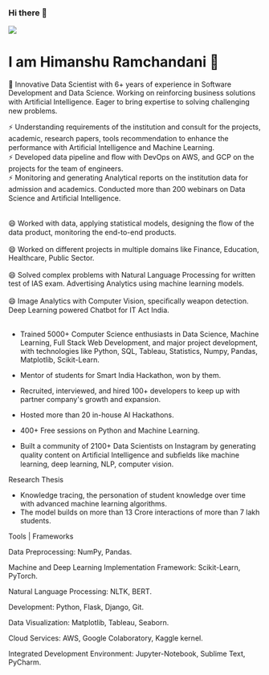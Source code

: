 ### Hi there 👋

![](https://komarev.com/ghpvc/?username=hemansnation&label=PROFILE+VIEWS)

<!--
**hemansnation/hemansnation** is a ✨ _special_ ✨ repository because its `README.md` (this file) appears on your GitHub profile.

Here are some ideas to get you started:

- 🔭 I’m currently working on ...
- 🌱 I’m currently learning ...
- 👯 I’m looking to collaborate on ...
- 🤔 I’m looking for help with ...
- 💬 Ask me about ...
- 📫 How to reach me: ...
- 😄 Pronouns: ...
- ⚡ Fun fact: ...
-->

# I am Himanshu Ramchandani :sunflower:

🔭 Innovative Data Scientist with 6+ years of experience in Software Development and Data Science. Working on reinforcing business solutions with Artiﬁcial Intelligence. Eager to bring expertise to solving challenging new problems.<br>

⚡ Understanding requirements of the institution and consult for the projects, academic, research papers, tools recommendation to enhance the performance with      Artiﬁcial Intelligence and Machine Learning.<br>
⚡ Developed data pipeline and ﬂow with DevOps on AWS, and GCP on the projects for the team of engineers.<br>
⚡ Monitoring and generating Analytical reports on the institution data for admission and academics. Conducted more than 200 webinars on Data Science and Artiﬁcial Intelligence.<br><br>

😄 Worked with data, applying statistical models, designing the ﬂow of the data product, monitoring the end-to-end products.<br><br>
😄 Worked on different projects in multiple domains like Finance, Education, Healthcare, Public Sector.<br><br>
😄 Solved complex problems with Natural Language Processing for written test of IAS exam. Advertising Analytics using machine learning models.<br><br>
😄 Image Analytics with Computer Vision, speciﬁcally weapon detection. Deep Learning powered Chatbot for IT Act India.<br><br>


- Trained 5000+ Computer Science enthusiasts in Data Science, Machine Learning, Full Stack Web Development, and major project development, with technologies like Python, SQL, Tableau, Statistics, Numpy, Pandas, Matplotlib, Scikit-Learn.
- Mentor of students for Smart India Hackathon, won by them.
- Recruited, interviewed, and hired 100+ developers to keep up with partner company's growth and expansion.
- Hosted more than 20 in-house AI Hackathons.
- 400+ Free sessions on Python and Machine Learning.


- Built a community of 2100+ Data Scientists on Instagram  by generating quality content on Artiﬁcial Intelligence and subﬁelds like machine learning, deep learning, NLP, computer vision.


Research Thesis
- Knowledge tracing, the personation of student knowledge over time with advanced machine learning algorithms.
- The model builds on more than 13 Crore interactions of more than 7 lakh students.


Tools | Frameworks

Data Preprocessing: NumPy, Pandas.

Machine and Deep Learning Implementation Framework: Scikit-Learn, PyTorch.

Natural Language Processing: NLTK, BERT.

Development: Python, Flask, Django, Git.

Data Visualization: Matplotlib, Tableau, Seaborn.

Cloud Services: AWS, Google Colaboratory, Kaggle kernel.

Integrated Development Environment: Jupyter-Notebook, Sublime Text, PyCharm.

